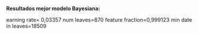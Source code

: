 
**Resultados mejor modelo Bayesiana:**

earning rate= 0,03357
num leaves=870
feature fraction=0,999123
min date in leaves=18509
